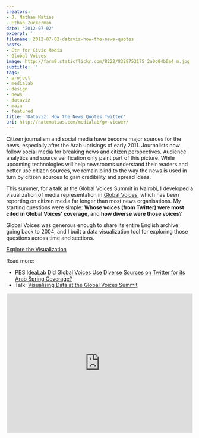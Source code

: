 ```yaml
---
creators:
- J. Nathan Matias
- Ethan Zuckerman
date: '2012-07-02'
excerpt: ''
filename: 2012-07-02-dataviz-how-the-news-quotes
hosts:
- Ctr for Civic Media
- Global Voices
image: http://farm9.staticflickr.com/8222/8329753175_2a0c04b0a4_m.jpg
subtitle: ''
tags:
- project
- medialab
- design
- news
- dataviz
- main
- featured
title: 'Dataviz: How the News Quotes Twitter'
uri: http://natematias.com/medialab/gv-viewer/
---
```


<p>Citizen journalism and social media have become major sources for the news, especially after the Arab uprisings of early 2011. Journalists now follow social media for breaking news and citizen perspectives. Audience analytics and source verification only paint part of this picture. While upcoming technologies will help newsrooms understand their readers and better use citizen sources, we remain blind to the way the news is used in turn by citizen sources to gain credibility and spread ideas.</p>

<p>This summer, for a talk at the Global Voices Summit in Nairobi, I developed a visualization of media representation in <a href="http://globalvoicesonline.org">Global Voices</a>, which has been reporting on citizen media far longer than most news organisations. My starting questions were simple: <strong>Whose voices (from Twitter) were most cited in Global Voices' coverage</strong>, and <strong>how diverse were those voices</strong>?</p>

<p> Global Voices was generous enough to share its entire English archive going back to 2004, and I built a data visualization tool for exploring those questions across time and sections.</p>

<p><a class="btn btn-info" href="http://natematias.com/medialab/gv-viewer/">Explore the Visualization</a></p>

<p>Read more:</p>
<ul><li>PBS IdeaLab <a href="http://pbs.org/idealab/2012/08/did-global-voices-use-diverse-sources-on-twitter-for-arab-spring-coverage228.html">Did Global Voices Use Diverse Sources on Twitter for its Arab Spring Coverage?</a></li>
<li>Talk: <a href ="http://summit2012.globalvoicesonline.org/2012/07/visualizing-data-at-global-voices/">Visualising Data at the Global Voices Summit</a></li>
</ul>

<div align="center"><iframe src="http://player.vimeo.com/video/47062773?title=0&amp;byline=0&amp;portrait=0&amp;color=ff9933" width="500" height="375" frameborder="0" webkitAllowFullScreen mozallowfullscreen allowFullScreen></iframe></div>